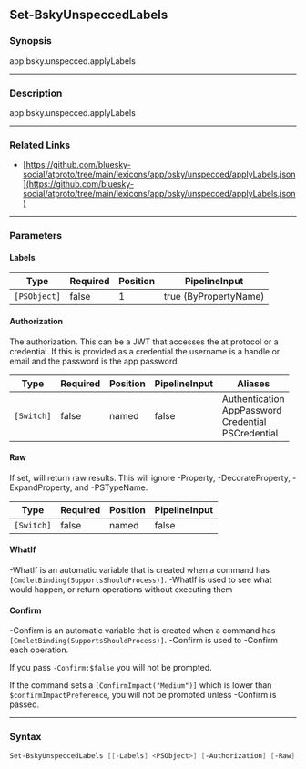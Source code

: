 Set-BskyUnspeccedLabels
-----------------------




### Synopsis
app.bsky.unspecced.applyLabels



---


### Description

app.bsky.unspecced.applyLabels



---


### Related Links
* [https://github.com/bluesky-social/atproto/tree/main/lexicons/app/bsky/unspecced/applyLabels.json](https://github.com/bluesky-social/atproto/tree/main/lexicons/app/bsky/unspecced/applyLabels.json)





---


### Parameters
#### **Labels**




|Type        |Required|Position|PipelineInput        |
|------------|--------|--------|---------------------|
|`[PSObject]`|false   |1       |true (ByPropertyName)|



#### **Authorization**

The authorization. This can be a JWT that accesses the at protocol or a credential. If this is provided as a credential the username is a handle or email and the password is the app password.






|Type      |Required|Position|PipelineInput|Aliases                                                       |
|----------|--------|--------|-------------|--------------------------------------------------------------|
|`[Switch]`|false   |named   |false        |Authentication<br/>AppPassword<br/>Credential<br/>PSCredential|



#### **Raw**

If set, will return raw results. This will ignore -Property, -DecorateProperty, -ExpandProperty, and -PSTypeName.






|Type      |Required|Position|PipelineInput|
|----------|--------|--------|-------------|
|`[Switch]`|false   |named   |false        |



#### **WhatIf**
-WhatIf is an automatic variable that is created when a command has ```[CmdletBinding(SupportsShouldProcess)]```.
-WhatIf is used to see what would happen, or return operations without executing them
#### **Confirm**
-Confirm is an automatic variable that is created when a command has ```[CmdletBinding(SupportsShouldProcess)]```.
-Confirm is used to -Confirm each operation.

If you pass ```-Confirm:$false``` you will not be prompted.


If the command sets a ```[ConfirmImpact("Medium")]``` which is lower than ```$confirmImpactPreference```, you will not be prompted unless -Confirm is passed.



---


### Syntax
```PowerShell
Set-BskyUnspeccedLabels [[-Labels] <PSObject>] [-Authorization] [-Raw] [-WhatIf] [-Confirm] [<CommonParameters>]
```
